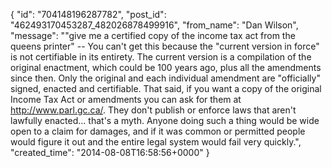  {
   "id": "704148196287782",
   "post_id": "462493170453287_482026878499916",
   "from_name": "Dan Wilson",
   "message": "\"give me a certified copy of the income tax act from the queens printer\" -- You can't get this because the \"current version in force\" is not certifiable in its entirety.  The current version is a compilation of the original enactment, which could be 100 years ago, plus all the amendments since then.  Only the original and each individual amendment are \"officially\" signed, enacted and certifiable. That said, if you want a copy of the original Income Tax Act or amendments you can ask for them at http://www.parl.gc.ca/. They don't publish or enforce laws that aren't lawfully enacted... that's a myth. Anyone doing such a thing would be wide open to a claim for damages, and if it was common or permitted people would figure it out and the entire legal system would fail very quickly.",
   "created_time": "2014-08-08T16:58:56+0000"
 }
